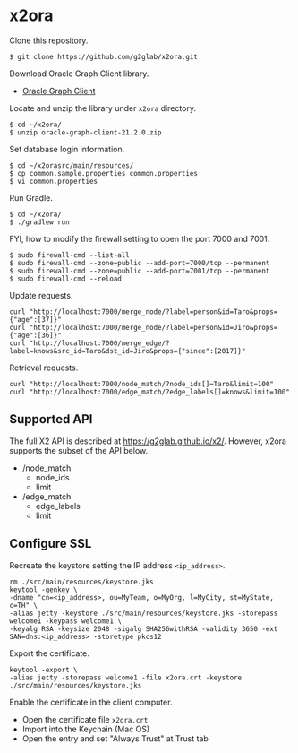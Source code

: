 # x2ora

Clone this repository.

    $ git clone https://github.com/g2glab/x2ora.git

Download Oracle Graph Client library.

* [Oracle Graph Client](https://www.oracle.com/database/technologies/spatialandgraph/property-graph-features/graph-server-and-client/graph-server-and-client-downloads.html)

Locate and unzip the library under `x2ora` directory.

    $ cd ~/x2ora/
    $ unzip oracle-graph-client-21.2.0.zip

Set database login information.

    $ cd ~/x2orasrc/main/resources/
    $ cp common.sample.properties common.properties
    $ vi common.properties

Run Gradle.

    $ cd ~/x2ora/
    $ ./gradlew run

FYI, how to modify the firewall setting to open the port 7000 and 7001.

    $ sudo firewall-cmd --list-all
    $ sudo firewall-cmd --zone=public --add-port=7000/tcp --permanent
    $ sudo firewall-cmd --zone=public --add-port=7001/tcp --permanent
    $ sudo firewall-cmd --reload

Update requests.

    curl "http://localhost:7000/merge_node/?label=person&id=Taro&props={"age":[37]}"
    curl "http://localhost:7000/merge_node/?label=person&id=Jiro&props={"age":[36]}"
    curl "http://localhost:7000/merge_edge/?label=knows&src_id=Taro&dst_id=Jiro&props={"since":[2017]}"

Retrieval requests.

    curl "http://localhost:7000/node_match/?node_ids[]=Taro&limit=100"
    curl "http://localhost:7000/edge_match/?edge_labels[]=knows&limit=100"

## Supported API

The full X2 API is described at https://g2glab.github.io/x2/. However, x2ora supports the subset of the API below.

- /node_match
  - node_ids
  - limit
- /edge_match
  - edge_labels
  - limit

## Configure SSL

Recreate the keystore setting the IP address `<ip_address>`.

    rm ./src/main/resources/keystore.jks
    keytool -genkey \
    -dname "cn=<ip_address>, ou=MyTeam, o=MyOrg, l=MyCity, st=MyState, c=TH" \
    -alias jetty -keystore ./src/main/resources/keystore.jks -storepass welcome1 -keypass welcome1 \
    -keyalg RSA -keysize 2048 -sigalg SHA256withRSA -validity 3650 -ext SAN=dns:<ip_address> -storetype pkcs12

Export the certificate.

    keytool -export \
    -alias jetty -storepass welcome1 -file x2ora.crt -keystore ./src/main/resources/keystore.jks

Enable the certificate in the client computer.

- Open the certificate file `x2ora.crt`
- Import into the Keychain (Mac OS)
- Open the entry and set "Always Trust" at Trust tab 

